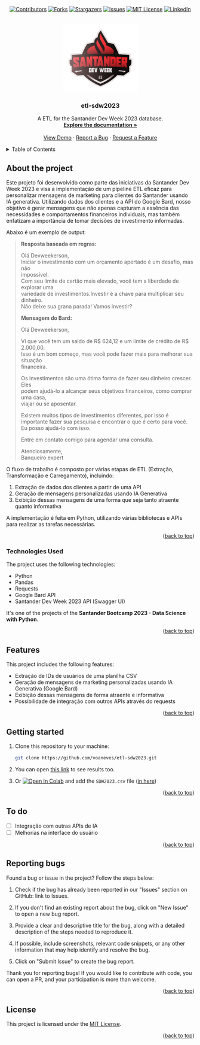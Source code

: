 <a name="readme-top"></a>
<div align="center">
  
  [![Contributors][contributors-shield]][contributors-url]
  [![Forks][forks-shield]][forks-url]
  [![Stargazers][stars-shield]][stars-url]
  [![Issues][issues-shield]][issues-url]
  [![MIT License][license-shield]][license-url]
  [![LinkedIn][linkedin-shield]][linkedin-url]

</div>
<br />
<div align="center">
  <a href="https://github.com/voaneves/etl-sdw2023">
    <img src="img/etl-sdw2023-logo.png" alt="Logo" width="200" height="182">
  </a>
  <h3 align="center">etl-sdw2023</h3>
  <p align="center">
    A ETL for the Santander Dev Week 2023 database.
    <br />
    <a href="https://github.com/voaneves/etl-sdw2023"><strong>Explore the documentation »</strong></a>
    <br />
    <br />
    <a href="https://voaneves.com/etl-sdw2023">View Demo</a>
    ·
    <a href="https://github.com/voaneves/etl-sdw2023/issues">Report a Bug</a>
    ·
    <a href="https://github.com/voaneves/etl-sdw2023/issues">Request a Feature</a>
  </p>
</div>

<details>
  <summary>Table of Contents</summary>
  <ol>
    <li>
      <a href="#about-the-project">About the Project</a>
      <ul>
        <li><a href="#technologies-used">Technologies Used</a></li>
      </ul>
    </li>
    <li><a href="#features">Features</a></li>
    <li><a href="#getting-started">Getting started</a></li>
    <li><a href="#to-do">To Do</a></li>
    <li><a href="#reporting-bugs">Reporting Bugs</a></li>
    <li><a href="#license">License</a></li>
  </ol>
</details>

## About the project

Este projeto foi desenvolvido como parte das iniciativas da Santander Dev Week 2023 e visa a implementação de um pipeline ETL eficaz para personalizar mensagens de marketing para clientes do Santander usando IA generativa. Utilizando dados dos clientes e a API do Google Bard, nosso objetivo é gerar mensagens que não apenas capturam a essência das necessidades e comportamentos financeiros individuais, mas também enfatizam a importância de tomar decisões de investimento informadas.

Abaixo é um exemplo de output:

> **Resposta baseada em regras:**                                                     
>                                                                                 
> Olá Devweekerson,                                                               
> Iniciar o investimento com um orçamento apertado é um desafio, mas não          
> impossível.                                                                     
> Com seu limite de cartão mais elevado, você tem a liberdade de explorar uma     
> variedade de investimentos.Investir é a chave para multiplicar seu dinheiro.    
> Não deixe sua grana parada! Vamos investir?                                     
>                                                                                
> **Mensagem do Bard:**                                                               
>                                                                                                                             
> Olá Devweekerson,                                                           
>                                                                                 
> Vi que você tem um saldo de R$ 624,12 e um limite de crédito de R$ 2.000,00.  
> Isso é um bom começo, mas você pode fazer mais para melhorar sua situação       
> financeira.                                                                     
>                                                                                 
> Os investimentos são uma ótima forma de fazer seu dinheiro crescer. Eles      
> podem ajudá-lo a alcançar seus objetivos financeiros, como comprar uma casa,    
> viajar ou se aposentar.                                                         
>                                                                                 
> Existem muitos tipos de investimentos diferentes, por isso é importante fazer 
> sua pesquisa e encontrar o que é certo para você. Eu posso ajudá-lo com isso.   
>                                                                                 
> Entre em contato comigo para agendar uma consulta.                            
>                                                                                 
> Atenciosamente,                                                               
> Banqueiro expert 

O fluxo de trabalho é composto por várias etapas de ETL (Extração, Transformação e Carregamento), incluindo:

1. Extração de dados dos clientes a partir de uma API
2. Geração de mensagens personalizadas usando IA Generativa
3. Exibição dessas mensagens de uma forma que seja tanto atraente quanto informativa

A implementação é feita em Python, utilizando várias bibliotecas e APIs para realizar as tarefas necessárias.

<p align="right">(<a href="#readme-top">back to top</a>)</p>

### Technologies Used

The project uses the following technologies:

- Python
- Pandas
- Requests
- Google Bard API
- Santander Dev Week 2023 API (Swagger UI)

It's one of the projects of the **Santander Bootcamp 2023 - Data Science with Python**.

<p align="right">(<a href="#readme-top">back to top</a>)</p>

## Features

This project includes the following features:

- Extração de IDs de usuários de uma planilha CSV
- Geração de mensagens de marketing personalizadas usando IA Generativa (Google Bard)
- Exibição dessas mensagens de forma atraente e informativa
- Possibilidade de integração com outros APIs através do requests

<p align="right">(<a href="#readme-top">back to top</a>)</p>

## Getting started

1. Clone this repository to your machine:

   ```bash
   git clone https://github.com/voaneves/etl-sdw2023.git

   ```

2. You can open [this link](https://github.com/voaneves/etl-sdw2023/blob/main/Personaliza%C3%A7%C3%A3o_de_Engajamento_de_Clientes_no_Santander_usando_IA_Generativa.ipynb) to see results too.
   
2. Or [![Open In Colab](https://colab.research.google.com/assets/colab-badge.svg)](https://colab.research.google.com/github/voaneves/etl-sdw2023/blob/main/Personaliza%C3%A7%C3%A3o_de_Engajamento_de_Clientes_no_Santander_usando_IA_Generativa.ipynb) and add the `SDW2023.csv` file ([in here](https://github.com/voaneves/etl-sdw2023/blob/main/SDW2023.csv))

<p align="right">(<a href="#readme-top">back to top</a>)</p>

## To do

- [ ] Integração com outras APIs de IA
- [ ] Melhorias na interface do usuário

<p align="right">(<a href="#readme-top">back to top</a>)</p>

## Reporting bugs

Found a bug or issue in the project? Follow the steps below:

1. Check if the bug has already been reported in our "Issues" section on GitHub: link to Issues.

2. If you don't find an existing report about the bug, click on "New Issue" to open a new bug report.

3. Provide a clear and descriptive title for the bug, along with a detailed description of the steps needed to reproduce it.

4. If possible, include screenshots, relevant code snippets, or any other information that may help identify and resolve the bug.

5. Click on "Submit Issue" to create the bug report.

Thank you for reporting bugs! If you would like to contribute with code, you can open a PR, and your participation is more than welcome.

<p align="right">(<a href="#readme-top">back to top</a>)</p>

## License

This project is licensed under the [MIT License](/LICENSE).

<p align="right">(<a href="#readme-top">back to top</a>)</p>

[contributors-shield]: https://img.shields.io/github/contributors/voaneves/etl-sdw2023.svg?style=for-the-badge
[contributors-url]: https://github.com/voaneves/etl-sdw2023/graphs/contributors
[forks-shield]: https://img.shields.io/github/forks/voaneves/etl-sdw2023.svg?style=for-the-badge
[forks-url]: https://github.com/voaneves/etl-sdw2023/network/members
[stars-shield]: https://img.shields.io/github/stars/voaneves/etl-sdw2023.svg?style=for-the-badge
[stars-url]: https://github.com/voaneves.com/etl-sdw2023/stargazers
[issues-shield]: https://img.shields.io/github/issues/voaneves/etl-sdw2023.svg?style=for-the-badge
[issues-url]: https://github.com/voaneves/etl-sdw2023/issues
[license-shield]: https://img.shields.io/github/license/voaneves/etl-sdw2023.svg?style=for-the-badge
[license-url]: https://github.com/voaneves/etl-sdw2023/blob/main/LICENSE
[linkedin-shield]: https://img.shields.io/badge/-LinkedIn-black.svg?style=for-the-badge&logo=linkedin&colorB=555
[linkedin-url]: https://linkedin.com/in/voaneves
